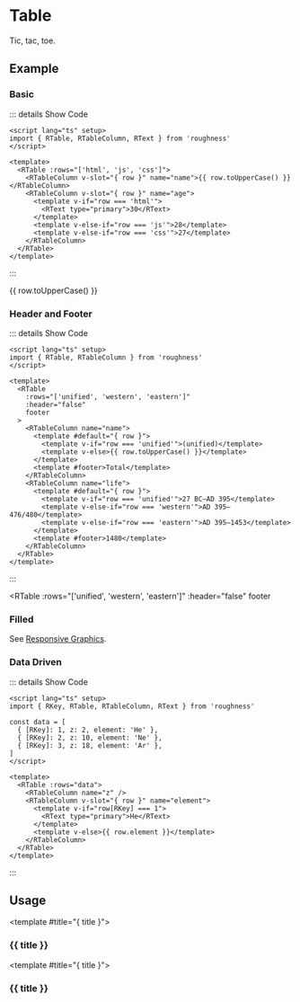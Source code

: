 <script lang="ts" setup>
import { RKey, RSpace, RTable, RTableColumn, RText } from 'roughness'

const data = [
  { [RKey]: 1, z: 2, element: 'He' },
  { [RKey]: 2, z: 10, element: 'Ne' },
  { [RKey]: 3, z: 18, element: 'Ar' },
]
</script>

# Table

Tic, tac, toe.

## Example

### Basic

::: details Show Code

```vue
<script lang="ts" setup>
import { RTable, RTableColumn, RText } from 'roughness'
</script>

<template>
  <RTable :rows="['html', 'js', 'css']">
    <RTableColumn v-slot="{ row }" name="name">{{ row.toUpperCase() }}</RTableColumn>
    <RTableColumn v-slot="{ row }" name="age">
      <template v-if="row === 'html'">
        <RText type="primary">30</RText>
      </template>
      <template v-else-if="row === 'js'">28</template>
      <template v-else-if="row === 'css'">27</template>
    </RTableColumn>
  </RTable>
</template>
```

:::

<RTable :rows="['html', 'js', 'css']">
  <RTableColumn v-slot="{ row }" name="name">{{ row.toUpperCase() }}</RTableColumn>
  <RTableColumn v-slot="{ row }" name="age">
    <template v-if="row === 'html'">
      <RText type="primary">30</RText>
    </template>
    <template v-else-if="row === 'js'">28</template>
    <template v-else-if="row === 'css'">27</template>
  </RTableColumn>
</RTable>

### Header and Footer

::: details Show Code

```vue
<script lang="ts" setup>
import { RTable, RTableColumn } from 'roughness'
</script>

<template>
  <RTable
    :rows="['unified', 'western', 'eastern']"
    :header="false"
    footer
  >
    <RTableColumn name="name">
      <template #default="{ row }">
        <template v-if="row === 'unified'">(unified)</template>
        <template v-else>{{ row.toUpperCase() }}</template>
      </template>
      <template #footer>Total</template>
    </RTableColumn>
    <RTableColumn name="life">
      <template #default="{ row }">
        <template v-if="row === 'unified'">27 BC–AD 395</template>
        <template v-else-if="row === 'western'">AD 395–476/480</template>
        <template v-else-if="row === 'eastern'">AD 395–1453</template>
      </template>
      <template #footer>1480</template>
    </RTableColumn>
  </RTable>
</template>
```

:::

<RTable
  :rows="['unified', 'western', 'eastern']"
  :header="false"
  footer
>
  <RTableColumn name="name">
    <template #default="{ row }">
      <template v-if="row === 'unified'">(unified)</template>
      <template v-else>{{ row.toUpperCase() }}</template>
    </template>
    <template #footer>Total</template>
  </RTableColumn>
  <RTableColumn name="life">
    <template #default="{ row }">
      <template v-if="row === 'unified'">27 BC–AD 395</template>
      <template v-else-if="row === 'western'">AD 395–476/480</template>
      <template v-else-if="row === 'eastern'">AD 395–1453</template>
    </template>
    <template #footer>1480</template>
  </RTableColumn>
</RTable>

### Filled

See [Responsive Graphics](/components/graphics#responsive).

### Data Driven

::: details Show Code

```vue
<script lang="ts" setup>
import { RKey, RTable, RTableColumn, RText } from 'roughness'

const data = [
  { [RKey]: 1, z: 2, element: 'He' },
  { [RKey]: 2, z: 10, element: 'Ne' },
  { [RKey]: 3, z: 18, element: 'Ar' },
]
</script>

<template>
  <RTable :rows="data">
    <RTableColumn name="z" />
    <RTableColumn v-slot="{ row }" name="element">
      <template v-if="row[RKey] === 1">
        <RText type="primary">He</RText>
      </template>
      <template v-else>{{ row.element }}</template>
    </RTableColumn>
  </RTable>
</template>
```

:::

<RTable :rows="data">
  <RTableColumn name="z" />
  <RTableColumn v-slot="{ row }" name="element">
    <template v-if="row[RKey] === 1">
      <RText type="primary">He</RText>
    </template>
    <template v-else>{{ row.element }}</template>
  </RTableColumn>
</RTable>

## Usage

<RUsage file="src/table/index.vue">

  <template #title="{ title }">

  ### {{ title }}

  </template>

</RUsage>

<RUsage file="src/table/table-column.vue">

  <template #title="{ title }">

  ### {{ title }}

  </template>

</RUsage>
